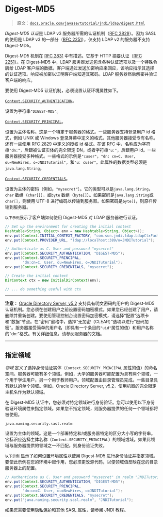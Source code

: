 # Digest-MD5

> 原文：[`docs.oracle.com/javase/tutorial/jndi/ldap/digest.html`](https://docs.oracle.com/javase/tutorial/jndi/ldap/digest.html)

*Digest-MD5 认证*是 LDAP v3 服务器所需的认证机制（[RFC 2829](http://www.ietf.org/rfc/rfc2829.txt)）。因为 SASL 的使用是 LDAP v3 的一部分（[RFC 2251](http://www.ietf.org/rfc/rfc2251.txt)），仅支持 LDAP v2 的服务器不支持 Digest-MD5。

Digest-MD5 机制在 [RFC 2831](http://www.ietf.org/rfc/rfc2831.txt) 中有描述。它基于 HTTP 摘要认证（[RFC 2251](http://www.ietf.org/rfc/rfc2251.txt)）。在 Digest-MD5 中，LDAP 服务器发送包含各种认证选项以及一个特殊令牌给 LDAP 客户端的数据。客户端通过发送加密响应来回应，该响应指示其选择的认证选项。响应被加密以证明客户端知道其密码。LDAP 服务器然后解密并验证客户端的响应。

要使用 Digest-MD5 认证机制，必须设置认证环境属性如下。

[`Context.SECURITY_AUTHENTICATION`](https://docs.oracle.com/javase/8/docs/api/javax/naming/Context.html#SECURITY_AUTHENTICATION)。

设置为字符串`"DIGEST-MD5"`。

[`Context.SECURITY_PRINCIPAL`](https://docs.oracle.com/javase/8/docs/api/javax/naming/Context.html#SECURITY_PRINCIPAL)。

设置为主体名称。这是一个特定于服务器的格式。一些服务器支持登录用户 id 格式，例如 UNIX 或 Windows 登录屏幕中定义的格式。其他服务器接受专有名称。还有一些使用 [RFC 2829](http://www.ietf.org/rfc/rfc2829.txt) 中定义的授权 id 格式。在该 RFC 中，名称应为字符串`"dn:"`，后跟被认证实体的完全限定 DN，或者字符串`"u:"`，后跟用户 id。一些服务器接受多种格式。一些格式的示例是`"cuser"`，`"dn: cn=C. User, ou=NewHires, o=JNDITutorial"`，和`"u: cuser"`。此属性的数据类型必须是`java.lang.String`。

[`Context.SECURITY_CREDENTIALS`](https://docs.oracle.com/javase/8/docs/api/javax/naming/Context.html#SECURITY_CREDENTIALS)。

设置为主体的密码（例如，`"mysecret"`）。它的类型可以是`java.lang.String`，`char` 数组（`char[]`），或`byte` 数组（`byte[]`）。如果密码是`java.lang.String`或`char[]`，则使用 UTF-8 进行编码以传输到服务器。如果密码是`byte[]`，则原样传输到服务器。

`以下示例`展示了客户端如何使用 Digest-MD5 对 LDAP 服务器进行认证。

```java
// Set up the environment for creating the initial context
Hashtable<String, Object> env = new Hashtable<String, Object>();
env.put(Context.INITIAL_CONTEXT_FACTORY, "com.sun.jndi.ldap.LdapCtxFactory");
env.put(Context.PROVIDER_URL, "ldap://localhost:389/o=JNDITutorial");

// Authenticate as C. User and password "mysecret"
env.put(Context.SECURITY_AUTHENTICATION, "DIGEST-MD5");
env.put(Context.SECURITY_PRINCIPAL, 
        "dn:cn=C. User, ou=NewHires, o=JNDITutorial");
env.put(Context.SECURITY_CREDENTIALS, "mysecret");

// Create the initial context
DirContext ctx = new InitialDirContext(env);

// ... do something useful with ctx

```

* * *

**注意：** [Oracle Directory Server, v5.2](http://www.oracle.com/technetwork/testcontent/index-085178.html) 支持具有明文密码的用户的 Digest-MD5 认证机制。您必须在创建用户之前设置密码加密模式。如果您已经创建了用户，请删除并重新创建。要使用管理控制台设置密码加密模式，请选择“配置”选项卡和“数据”节点。在“密码”窗格中，选择“无加密（CLEAR）”选项以进行“密码加密”。服务器接受简单的用户名（即具有一个条目的`"uid"`属性的值）和用户名称的“dn:”格式。有关详细信息，请参阅服务器的文档。

* * *

## 指定领域

*领域* 定义了选择身份验证实体（`Context.SECURITY_PRINCIPAL` 属性的值）的命名空间。服务器可能有多个领域。例如，大学的服务器可能配置为具有两个领域，一个用于学生用户，另一个用于教师用户。领域配置由目录管理员完成。一些目录具有默认的单个领域。例如，Oracle Directory Server, v5.2，使用机器的完全限定主机名作为默认领域。

在 Digest-MD5 认证中，您必须对特定领域进行身份验证。您可以使用以下身份验证环境属性来指定领域。如果您不指定领域，则服务器提供的任何一个领域都将被使用。

`java.naming.security.sasl.realm`

设置为主体的领域。这是一个部署特定和/或服务器特定的区分大小写的字符串。它标识应选择主体名称（`Context.SECURITY_PRINCIPAL`）的领域或域。如果此领域与服务器提供的领域之一不匹配，则身份验证失败。

`以下示例` 显示了如何设置环境属性以使用 Digest-MD5 进行身份验证并指定领域。要使此示例在您的环境中起作用，您必须更改源代码，以便领域值反映在您的目录服务器上的配置。

```java
// Authenticate as C. User and password "mysecret" in realm "JNDITutorial"
env.put(Context.SECURITY_AUTHENTICATION, "DIGEST-MD5");
env.put(Context.SECURITY_PRINCIPAL, 
        "dn:cn=C. User, ou=NewHires, o=JNDITutorial");
env.put(Context.SECURITY_CREDENTIALS, "mysecret");
env.put("java.naming.security.sasl.realm", "JNDITutorial");

```

如果您需要使用[隐私保护](https://docs.oracle.com/javase/jndi/tutorial/ldap/security/digest.html)和其他 SASL 属性，请参阅 JNDI 教程。
